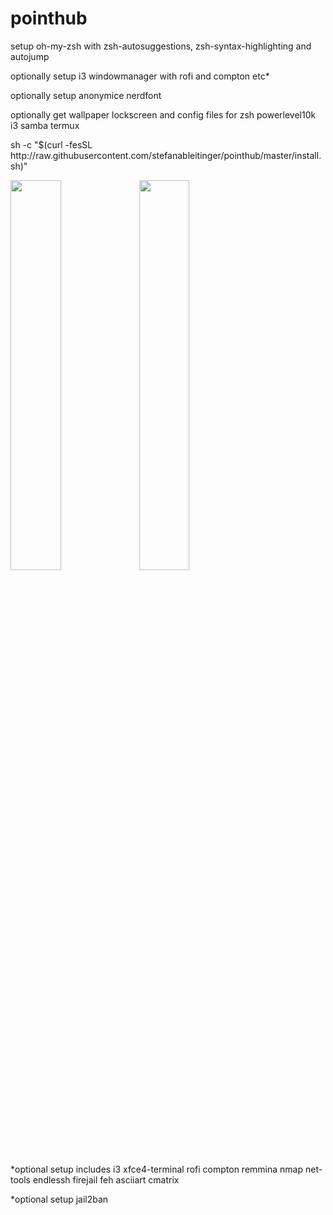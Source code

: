 <h1>pointhub</h1>
<p>setup oh-my-zsh with zsh-autosuggestions, zsh-syntax-highlighting and autojump</p>
<p>optionally setup i3 windowmanager with rofi and compton etc*</p>
<p>optionally setup anonymice nerdfont</p>
<p>optionally get wallpaper lockscreen and config files for zsh powerlevel10k i3 samba termux</p>

<p>sh -c "$(curl -fesSL ht<span>tp://raw.githubusercontent</span>.com/stefanableitinger/pointhub/master/install.sh)"</a>

<p><img width=40% src="https://user-images.githubusercontent.com/56166006/110395228-aef0c900-8065-11eb-8a2a-095722643956.png">
<img width=40% src="https://user-images.githubusercontent.com/56166006/110395288-c9c33d80-8065-11eb-9d1e-0c9e8c455b29.png">
</p>

<p>*optional setup includes i3 xfce4-terminal rofi compton remmina nmap net-tools endlessh firejail feh asciiart cmatrix</hp>
<p>*optional setup jail2ban</p>
